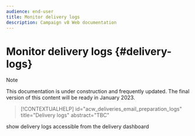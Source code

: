 ```yaml
---
audience: end-user
title: Monitor delivery logs
description: Campaign v8 Web documentation
---
```

# Monitor delivery logs {#delivery-logs}

>[!NOTE]
>
>This documentation is under construction and frequently updated. The final version of this content will be ready in January 2023.

>[!CONTEXTUALHELP]
>id="acw_deliveries_email_preparation_logs"
>title="Delivery logs"
>abstract="TBC"


show delivery logs accessible from the delivery dashboard
